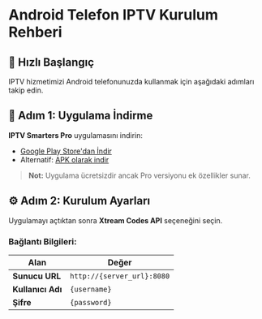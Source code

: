 # Android Telefon IPTV Kurulum Rehberi

## 🚀 Hızlı Başlangıç

IPTV hizmetimizi Android telefonunuzda kullanmak için aşağıdaki adımları takip edin.

## 📱 Adım 1: Uygulama İndirme

**IPTV Smarters Pro** uygulamasını indirin:
- [Google Play Store'dan İndir](https://play.google.com/store/apps/details?id=com.nst.iptvsmarterstvbox)
- Alternatif: [APK olarak indir](https://www.iptvsmarters.com/download)

> **Not:** Uygulama ücretsizdir ancak Pro versiyonu ek özellikler sunar.

## ⚙️ Adım 2: Kurulum Ayarları

Uygulamayı açtıktan sonra **Xtream Codes API** seçeneğini seçin.

### Bağlantı Bilgileri:

| Alan | Değer |
|------|-------|
| **Sunucu URL** | `http://{server_url}:8080` |
| **Kullanıcı Adı** | `{username}` |
| **Şifre** | `{password}` |
